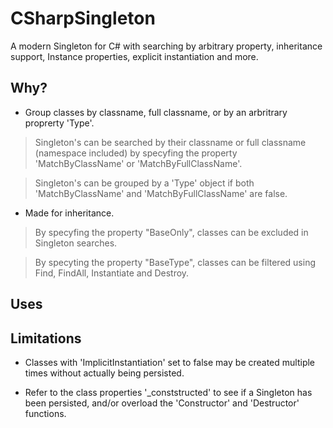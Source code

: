 # CSharpSingleton
A modern Singleton for C# with searching by arbitrary property, inheritance support, Instance properties, explicit instantiation and more.

## Why?
- Group classes by classname, full classname, or by an arbritrary proprerty 'Type'.
> Singleton's can be searched by their classname or full classname (namespace included) by specyfing the property 'MatchByClassName' or 'MatchByFullClassName'.

> Singleton's can be grouped by a 'Type' object if both 'MatchByClassName' and 'MatchByFullClassName' are false.
- Made for inheritance.
> By specyfing the property "BaseOnly", classes can be excluded in Singleton searches. 

> By specyting the property "BaseType", classes can be filtered using Find, FindAll, Instantiate and Destroy.

## Uses

## Limitations
* Classes with 'ImplicitInstantiation' set to false may be created multiple times without actually being persisted.
- Refer to the class properties '_conststructed' to see if a Singleton has been persisted, and/or overload the 'Constructor' and 'Destructor' functions.
